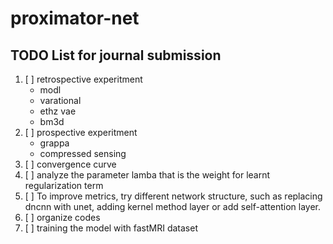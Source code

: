 # proximator-net

## TODO List for journal submission

1. [ ] retrospective experitment
    * modl
    * varational
    * ethz vae
    * bm3d
2. [ ] prospective experitment
    * grappa
    * compressed sensing
3. [ ] convergence curve
4. [ ] analyze the parameter lamba that is the weight for learnt regularization term
5. [ ] To improve metrics, try different network structure, such as replacing dncnn with unet, adding kernel method layer or add self-attention layer.
6. [ ] organize codes
7. [ ] training the model with fastMRI dataset